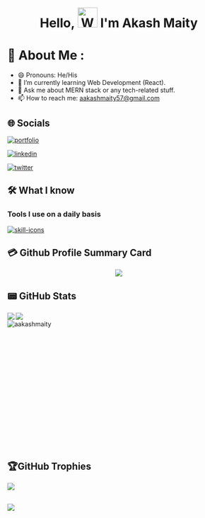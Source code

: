 <h1 align="center"> Hello, <img src="https://raw.githubusercontent.com/nixin72/nixin72/master/wave.gif" 
         alt="Waving hand animated gif"
         height="45"
         width="45" /> I'm Akash Maity </h1>

# 💫 About Me :
- 😄 Pronouns: He/His
- 🌱 I’m currently learning Web Development (React).
- 💬 Ask me about MERN stack or any tech-related stuff.
- 📫 How to reach me: aakashmaity57@gmail.com 



## 🌐 Socials
[![portfolio](https://img.shields.io/badge/my_portfolio-000?style=for-the-badge&logo=ko-fi&logoColor=white)](https://personal-portfolio-lemon-seven-85.vercel.app)

[![linkedin](https://img.shields.io/badge/linkedin-0A66C2?style=for-the-badge&logo=linkedin&logoColor=white)](https://www.linkedin.com/in/aakashmaity)

[![twitter](https://img.shields.io/badge/twitter-1DA1F2?style=for-the-badge&logo=twitter&logoColor=white)](https://twitter.com/akashmaity101)


## 🛠 What I know

### Tools I use on a daily basis

<a
target="_blank" 
title="open repo → 'skill icons'" 
href="https://github.com/tandpfun/skill-icons#readme">
  <img 
  alt="skill-icons" 
  src="https://skillicons.dev/icons/?i=js,react,nodejs,mongodb,nextjs,bootstrap,tailwindcss,css,mysql,postman,cpp,python,django,vscode,git" 
  />
</a>


## 💳 Github Profile Summary Card
<p align="center">
  <img src="https://github-profile-summary-cards.vercel.app/api/cards/profile-details?username=aakashmaity&theme=vue"/>
</p>

## 📟 GitHub Stats
<p align="center">
	<img align="left" src="https://github-readme-stats.vercel.app/api?username=aakashmaity&show_icons=true&theme=vue" />
	<img align="left" src="https://github-readme-streak-stats.herokuapp.com/?user=aakashmaity&theme=vue" /><br>
	<img align="left" src="https://github-readme-stats.vercel.app/api/top-langs?username=aakashmaity&show_icons=true&locale=en&layout=compact" alt="aakashmaity" />
	
	
</p><br><br><br><br><br><br><br><br><br><br><br><br><br><br><br><br>

## 🏆GitHub Trophies
![](https://github-profile-trophy.vercel.app/?username=aakashmaity&theme=radical&no-frame=true&no-bg=false&margin-w=4)

<br>

<a href="https://visitcount.itsvg.in">
  <img src="https://visitcount.itsvg.in/api?id=aakashmaity&label=Profile%20Views&color=0&icon=1&pretty=false" />
</a>
